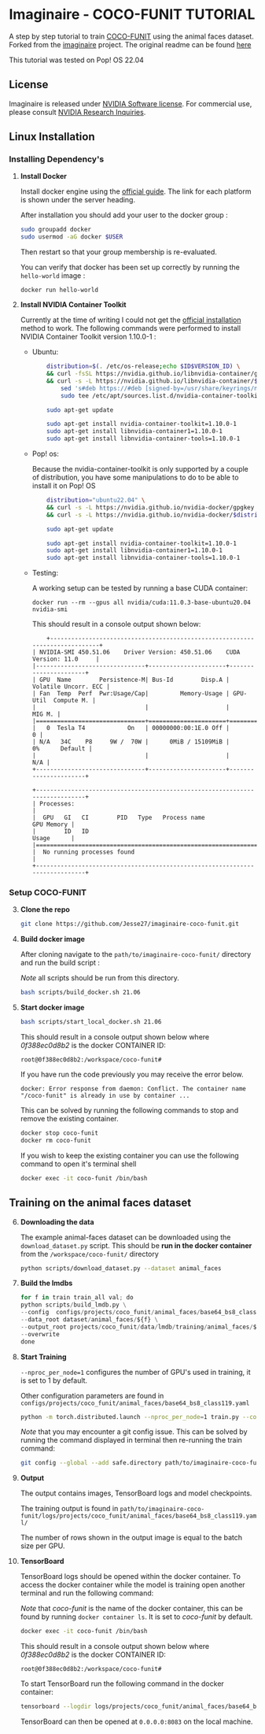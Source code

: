 # Imaginaire - COCO-FUNIT TUTORIAL
A step by step tutorial to train [COCO-FUNIT](https://arxiv.org/abs/2007.07431) using the animal faces dataset. Forked from the [imaginaire](https://github.com/NVlabs/imaginaire) project. The original readme can be found [here](OLD_README.md)

This tutorial was tested on Pop! OS 22.04

## License

Imaginaire is released under [NVIDIA Software license](LICENSE.md).
For commercial use, please consult [NVIDIA Research Inquiries](https://www.nvidia.com/en-us/research/inquiries/).

## Linux Installation

### Installing Dependency's
1. **Install Docker**

    Install docker engine using the [official guide](https://docs.docker.com/engine/install). The link for each platform is shown under the server heading.

    After installation you should add your user to the docker group :
    ```bash
    sudo groupadd docker
    sudo usermod -aG docker $USER
    ```
    Then restart so that your group membership is re-evaluated.

    You can verify that docker has been set up correctly by running the `hello-world` image :
    ```
    docker run hello-world
    ```

2. **Install NVIDIA Container Toolkit**

    Currently at the time of writing I could not get the [official installation](https://docs.nvidia.com/datacenter/cloud-native/container-toolkit/install-guide.html) method to work. 
    The following commands were performed to install NVIDIA Container Toolkit version 1.10.0-1 :

    * Ubuntu:
        ```bash
            distribution=$(. /etc/os-release;echo $ID$VERSION_ID) \
            && curl -fsSL https://nvidia.github.io/libnvidia-container/gpgkey | sudo gpg --dearmor -o /usr/share/keyrings/nvidia-container-toolkit-keyring.gpg \
            && curl -s -L https://nvidia.github.io/libnvidia-container/$distribution/libnvidia-container.list | \
                sed 's#deb https://#deb [signed-by=/usr/share/keyrings/nvidia-container-toolkit-keyring.gpg] https://#g' | \
                sudo tee /etc/apt/sources.list.d/nvidia-container-toolkit.list
        ```
        ```bash
            sudo apt-get update
        ```
        ```bash
            sudo apt-get install nvidia-container-toolkit=1.10.0-1
            sudo apt-get install libnvidia-container1=1.10.0-1
            sudo apt-get install libnvidia-container-tools=1.10.0-1
        ```

    * Pop! os:

        Because the nvidia-container-toolkit is only supported by a couple of distribution, you have some manipulations to do to be able to install it on Pop! OS

        ```bash
            distribution="ubuntu22.04" \
            && curl -s -L https://nvidia.github.io/nvidia-docker/gpgkey | sudo apt-key add - \
            && curl -s -L https://nvidia.github.io/nvidia-docker/$distribution/nvidia-docker.list | sudo tee /etc/apt/sources.list.d/nvidia-docker.list
        ```
        ```bash
            sudo apt-get update
        ```
        ```bash
            sudo apt-get install nvidia-container-toolkit=1.10.0-1
            sudo apt-get install libnvidia-container1=1.10.0-1
            sudo apt-get install libnvidia-container-tools=1.10.0-1
        ```

    * Testing:

        A working setup can be tested by running a base CUDA container:
        ```
        docker run --rm --gpus all nvidia/cuda:11.0.3-base-ubuntu20.04 nvidia-smi
        ```
        This should result in a console output shown below:
        ```
            +-----------------------------------------------------------------------------+
        | NVIDIA-SMI 450.51.06    Driver Version: 450.51.06    CUDA Version: 11.0     |
        |-------------------------------+----------------------+----------------------+
        | GPU  Name        Persistence-M| Bus-Id        Disp.A | Volatile Uncorr. ECC |
        | Fan  Temp  Perf  Pwr:Usage/Cap|         Memory-Usage | GPU-Util  Compute M. |
        |                               |                      |               MIG M. |
        |===============================+======================+======================|
        |   0  Tesla T4            On   | 00000000:00:1E.0 Off |                    0 |
        | N/A   34C    P8     9W /  70W |      0MiB / 15109MiB |      0%      Default |
        |                               |                      |                  N/A |
        +-------------------------------+----------------------+----------------------+

        +-----------------------------------------------------------------------------+
        | Processes:                                                                  |
        |  GPU   GI   CI        PID   Type   Process name                  GPU Memory |
        |        ID   ID                                                   Usage      |
        |=============================================================================|
        |  No running processes found                                                 |
        +-----------------------------------------------------------------------------+
        ```

### Setup COCO-FUNIT
3. **Clone the repo**
    ```bash
    git clone https://github.com/Jesse27/imaginaire-coco-funit.git
    ```

4. **Build docker image**

    After cloning navigate to the `path/to/imaginaire-coco-funit/` directory and run the build script :

    *Note* all scripts should be run from this directory.

    ```bash
    bash scripts/build_docker.sh 21.06
    ```

5. **Start docker image**
    ```bash
    bash scripts/start_local_docker.sh 21.06
    ```
    This should result in a console output shown below where *0f388ec0d8b2* is the docker CONTAINER ID:
    ```
    root@0f388ec0d8b2:/workspace/coco-funit#
    ```
    If you have run the code previously you may receive the error below. 
    ```
    docker: Error response from daemon: Conflict. The container name "/coco-funit" is already in use by container ...
    ```
    This can be solved by running the following commands to stop and remove the existing container.
    ```bash
    docker stop coco-funit
    docker rm coco-funit
    ```
    If you wish to keep the existing container you can use the following command to open it's terminal shell
    ```bash
    docker exec -it coco-funit /bin/bash
    ```

## Training on the animal faces dataset
6. **Downloading the data**

    The example animal-faces dataset can be downloaded using the `download_dataset.py` script. 
    This should be **run in the docker container** from the `/workspace/coco-funit/` directory
    ```bash
    python scripts/download_dataset.py --dataset animal_faces
    ```

7. **Build the lmdbs**
    ```python
    for f in train train_all val; do
    python scripts/build_lmdb.py \
    --config  configs/projects/coco_funit/animal_faces/base64_bs8_class119.yaml \
    --data_root dataset/animal_faces/${f} \
    --output_root projects/coco_funit/data/lmdb/training/animal_faces/${f} \
    --overwrite
    done
    ```

8. **Start Training**

    `--nproc_per_node=1` configures the number of GPU's used in training, it is set to 1 by default. 

    Other configuration parameters are found in `configs/projects/coco_funit/animal_faces/base64_bs8_class119.yaml`

    ```bash
    python -m torch.distributed.launch --nproc_per_node=1 train.py --config configs/projects/coco_funit/animal_faces/base64_bs8_class119.yaml --logdir logs/projects/coco_funit/animal_faces/base64_bs8_class119.yaml
    ```

    *Note* that you may encounter a git config issue. This can be solved by running the command displayed in terminal then re-running the train command:
    ```bash
    git config --global --add safe.directory path/to/imaginaire-coco-funit/
    ```

9. **Output**

    The output contains images, TensorBoard logs and model checkpoints.

    The training output is found in `path/to/imaginaire-coco-funit/logs/projects/coco_funit/animal_faces/base64_bs8_class119.yaml/`
    
    The number of rows shown in the output image is equal to the batch size per GPU.

10. **TensorBoard**

    TensorBoard logs should be opened within the docker container. To access the docker container while the model is training open another terminal and run the following command:
    
    *Note* that *coco-funit* is the name of the docker container, this can be found by running `docker container ls`. It is set to *coco-funit* by default.
    ```bash
    docker exec -it coco-funit /bin/bash
    ```
    This should result in a console output shown below where *0f388ec0d8b2* is the docker CONTAINER ID:
    ```
    root@0f388ec0d8b2:/workspace/coco-funit#
    ```
    To start TensorBoard run the following command in the docker container: 
    ```bash
    tensorboard --logdir logs/projects/coco_funit/animal_faces/base64_bs8_class119.yaml/tensorboard
    ```
    TensorBoard can then be opened at `0.0.0.0:8083` on the local machine.
    